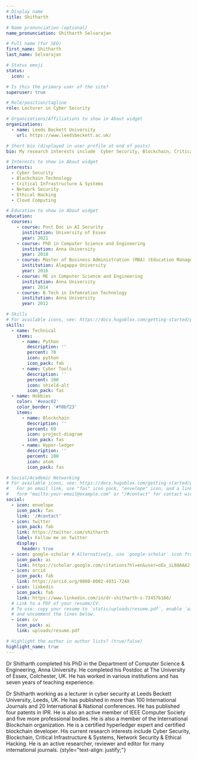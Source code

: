 ```yaml
---
# Display name
title: Shitharth

# Name pronunciation (optional)
name_pronunciation: Shitharth Selvarajan

# Full name (for SEO)
first_name: Shitharth
last_name: Selvarajan

# Status emoji
status:
  icon: ☕️

# Is this the primary user of the site?
superuser: true

# Role/position/tagline
role: Lecturer in Cyber Security

# Organizations/Affiliations to show in About widget
organizations:
  - name: Leeds Beckett University
    url: https://www.leedsbeckett.ac.uk/

# Short bio (displayed in user profile at end of posts)
bio: My research interests include  Cyber Security, Blockchain, Critical Infrastructure & Systems, Network Security & Ethical Hacking.

# Interests to show in About widget
interests:
  - Cyber Security
  - Blockchain Technology
  - Critical Infrastructure & Systems
  - Network Security 
  - Ethical Hacking
  - Cloud Computing

# Education to show in About widget
education:
  courses:
    - course: Post Doc in AI Security
      institution: University of Essex
      year: 2021
    - course: PhD in Computer Science and Engineering
      institution: Anna University
      year: 2018
    - course: Master of Business Administration (MBA) (Education Management - DE)
      institution: Alagappa University
      year: 2016
    - course: ME in Computer Science and Engineering
      institution: Anna University
      year: 2014
    - course: B.Tech in Infomration Technology
      institution: Anna University
      year: 2012

# Skills
# For available icons, see: https://docs.hugoblox.com/getting-started/page-builder/#icons
skills:
  - name: Technical
    items:
      - name: Python
        description: ''
        percent: 70
        icon: python
        icon_pack: fab
      - name: Cyber Tools
        description: ''
        percent: 100
        icon: shield-alt
        icon_pack: fas
  - name: Hobbies
    color: '#eeac02'
    color_border: '#f0bf23'
    items:
      - name: Blockchain
        description: ''
        percent: 60
        icon: project-diagram
        icon_pack: fas
      - name: Hyper-ledger
        description: ''
        percent: 100
        icon: atom
        icon_pack: fas

# Social/Academic Networking
# For available icons, see: https://docs.hugoblox.com/getting-started/page-builder/#icons
#   For an email link, use "fas" icon pack, "envelope" icon, and a link in the
#   form "mailto:your-email@example.com" or "/#contact" for contact widget.
social:
  - icon: envelope
    icon_pack: fas
    link: '/#contact'
  - icon: twitter
    icon_pack: fab
    link: https://twitter.com/shitharth
    label: Follow me on Twitter
    display:
      header: true
  - icon: google-scholar # Alternatively, use `google-scholar` icon from `ai` icon pack
    icon_pack: ai
    link: https://scholar.google.com/citations?hl=en&user=oEx_iL8AAAAJ
  - icon: orcid
    icon_pack: fab
    link: https://orcid.org/0000-0002-4931-724X
  - icon: linkedin
    icon_pack: fab
    link: https://www.linkedin.com/in/dr-shitharth-s-73457b166/
  # Link to a PDF of your resume/CV.
  # To use: copy your resume to `static/uploads/resume.pdf`, enable `ai` icons in `params.yaml`,
  # and uncomment the lines below.
  - icon: cv
    icon_pack: ai
    link: uploads/resume.pdf

# Highlight the author in author lists? (true/false)
highlight_name: true
---
```


Dr Shitharth completed his PhD in the Department of Computer Science & Engineering, Anna University. He completed his Postdoc at The University of Essex, Colchester, UK. He has worked in various institutions and has seven years of teaching experience.

Dr Shitharth working as a lecturer in cyber security at Leeds Beckett University, Leeds, UK. He has published in more than 100 International Journals and 20 International & National conferences. He has published four patents in IPR. He is also an active member of IEEE Computer Society and five more professional bodies. He is also a member of the International Blockchain organization. He is a certified hyperledger expert and certified blockchain developer. His current research interests include Cyber Security, Blockchain, Critical Infrastructure & Systems, Network Security & Ethical Hacking. He is an active researcher, reviewer and editor for many international journals.
{style="text-align: justify;"}
